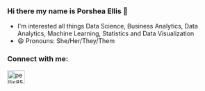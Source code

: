 ### Hi there my name is Porshea Ellis 👋
- I'm interested all things Data Science, Business Analytics, Data Analytics, Machine Learning, Statistics and Data Visualization
- 😄 Pronouns: She/Her/They/Them

<h3 align="left">Connect with me:</h3>
<p align="left">
<a href="https://linkedin.com/in/pellis85" target="blank"><img align="center" src="https://raw.githubusercontent.com/rahuldkjain/github-profile-readme-generator/master/src/images/icons/Social/linked-in-alt.svg" alt="pellis85" height="30" width="40" /></a>
</p>

<!--
**pdellis85/pdellis85** is a ✨ _special_ ✨ repository because its `README.md` (this file) appears on your GitHub profile.

Here are some ideas to get you started:

- 🔭 I’m currently working on ...
- 🌱 I’m currently learning ...
- 👯 I’m looking to collaborate on ...
- 🤔 I’m looking for help with ...
- 💬 Ask me about ...
- 📫 How to reach me: ...
- 😄 Pronouns: ...
- ⚡ Fun fact: ...
-->

